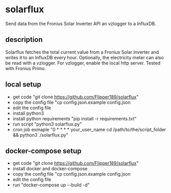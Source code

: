 # solarflux
Send data from the Fronius Solar Inverter API an vzlogger to a InfluxDB.

## description
Solarflux fetches the total current value from a Fronius Solar Inverter and writes it to an InfluxDB every hour.
Optionally, the electricity meter can also be read with a vzlogger.
For vzlogger, enable the local http server.
Tested with Fronius Primo.

## local setup
- get code "git clone https://github.com/Flipper189/solarflux"
- copy the config file "cp config.json.example config.json
- edit the config file
- install python3
- install python requirements "pip install -r requirements.txt"
- run script "python3 solarflux.py"
- cron job exmaple "0 * * * * your_user_name cd /path/to/the/script_folder && python3 ./solarflux.py"

## docker-compose setup
- get code "git clone https://github.com/Flipper189/solarflux"
- install docker and docker-compose
- copy the config file "cp config.json.example config.json
- edit the config file
- run "docker-compose up --build -d"